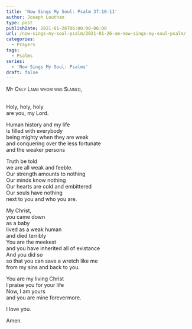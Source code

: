 ```yaml
---
title: 'Now Sings My Soul: Psalm 37:10-11'
author: Joseph Louthan
type: post
publishDate: 2021-01-26T06:00:00-06:00
url: /now-sings-my-soul-psalm/2021-01-26-am-now-sings-my-soul-psalm/
categories:
  - Prayers
tags:
  - Psalms
series:
  - 'Now Sings My Soul: Psalms'
draft: false
---
```

<div style="font-variant: small-caps;">
My Only Lamb whom was Slained,
</div>
&nbsp;

Holy, holy, holy  
  are you, my Lord.  
  
Human history and my life  
  is filled with everybody   
  being mighty when they are weak  
  and conquering over the less fortunate  
  and the weaker persons  
  
Truth be told  
  we are all weak and feeble.  
  Our strength amounts to nothing  
  Our minds know nothing  
  Our hearts are cold and embittered  
  Our souls have nothing  
  next to you and who you are.  
  
My Christ,  
  you came down  
  as a baby  
  lived as a weak human  
  and died terribly  
  You are the meekest  
  and you have inherited all of existance  
  And you did so  
  so that you can save a wretch like me  
  from my sins and back to you.  
  
You are my living Christ  
  I praise you for your life  
  Now, I am yours  
  and you are mine forevermore.  
  
I love you.  
  
Amen.  
